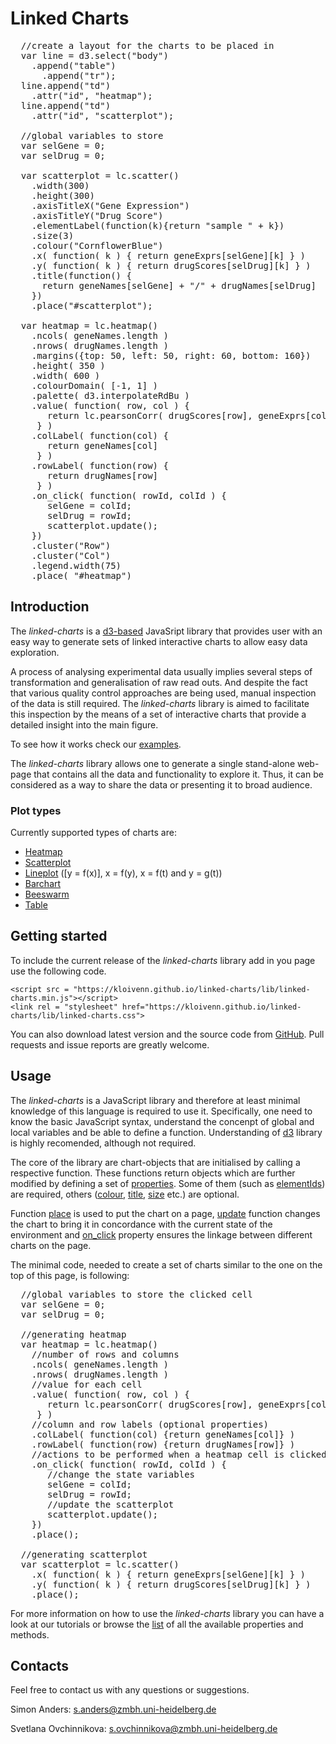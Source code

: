 Linked Charts
=============

<pre class="tiy" showCode="false"
  tiy-preload="../src/linked-charts.min.js;../src/data/inputdata_simple.js;../src/linked-charts.css"
  width="1100" height="400" 
  subscr="Here is a simple example of linked charts. Heatmap shows correlations between gene 
          expression and drug response for 52 samples from patients with acute myeloid leukaemia (AML).
          Scatterplot shows individual values of logarithmised read counts and drug scores for all the
          samples. Feel free to explore basic functionality of the charts by clicking on their elements.">
  //create a layout for the charts to be placed in
  var line = d3.select("body")
    .append("table")
      .append("tr");
  line.append("td")
    .attr("id", "heatmap");
  line.append("td")
    .attr("id", "scatterplot");

  //global variables to store 
  var selGene = 0;                                               
  var selDrug = 0;

  var scatterplot = lc.scatter()
    .width(300)
    .height(300)
    .axisTitleX("Gene Expression")
    .axisTitleY("Drug Score")
    .elementLabel(function(k){return "sample " + k})
    .size(3)
    .colour("CornflowerBlue")
    .x( function( k ) { return geneExprs[selGene][k] } )
    .y( function( k ) { return drugScores[selDrug][k] } )
    .title(function() { 
      return geneNames[selGene] + "/" + drugNames[selDrug]
    })
    .place("#scatterplot");

  var heatmap = lc.heatmap()
    .ncols( geneNames.length )
    .nrows( drugNames.length )
    .margins({top: 50, left: 50, right: 60, bottom: 160})
    .height( 350 )
    .width( 600 )
    .colourDomain( [-1, 1] )
    .palette( d3.interpolateRdBu )
    .value( function( row, col ) {  
       return lc.pearsonCorr( drugScores[row], geneExprs[col] ) 
     } )
    .colLabel( function(col) { 
       return geneNames[col] 
     } )
    .rowLabel( function(row) { 
       return drugNames[row] 
     } )
    .on_click( function( rowId, colId ) {
       selGene = colId;
       selDrug = rowId;
       scatterplot.update();
    })
    .cluster("Row")
    .cluster("Col")
    .legend.width(75)
    .place( "#heatmap")
</pre>

## Introduction

The _linked-charts_ is a [d3-based](https://d3js.org/) JavaSript library that 
provides user with an easy way to generate sets of linked interactive charts to allow
easy data exploration.

A process of analysing experimental data usually implies several steps of 
transformation and generalisation of raw read outs. And despite the fact 
that various quality control approaches are being used, manual inspection of the
data is still required. The _linked-charts_ library is aimed to facilitate this 
inspection by the means of a set of interactive charts that provide a detailed insight
into the main figure. 

To see how it works check our [examples](../examples/simpleExample.html).

The _linked-charts_ library allows one to generate a single stand-alone web-page
that contains all the data and functionality to explore it. Thus, it can be considered as
a way to share the data or presenting it to broad audience.

### Plot types

Currently supported types of charts are:

*   [Heatmap](../types/heatmap.html)
*   [Scatterplot](../types/scatter.html)
*   [Lineplot](../types/lines.html) ([y = f(x)], x = f(y), x = f(t) and y = g(t))
*   [Barchart](../types/barchart.html)
*   [Beeswarm](../types/beeswarm.html)
*   [Table](../types/table.html)

## Getting started

To include the current release of the _linked-charts_ library add in you page use the following code.
```
<script src = "https://kloivenn.github.io/linked-charts/lib/linked-charts.min.js"></script>
<link rel = "stylesheet" href="https://kloivenn.github.io/linked-charts/lib/linked-charts.css">
```
You can also download latest version and the source code from [GitHub](https://github.com/anders-biostat/linked-charts).
Pull requests and issue reports are greatly welcome.

## Usage

The _linked-charts_ is a JavaScript library and therefore at least minimal knowledge of this
language is required to use it. Specifically, one need to know the basic JavaScript syntax, 
understand the concenpt of global and local variables and be able to define a function.
Understanding of [d3](https://d3js.org/) library is highly recomended, although not required.

The core of the library are chart-objects that are initialised by calling a respective function.
These functions return objects which are further modified by defining a set of [properties](tutorials). 
Some of them (such as [elementIds](layer)) are required, others ([colour](), [title](), [size]() etc.) are optional.

Function [place](chart) is used to put the chart on a page, [update](chart) function changes the chart to 
bring it in concordance with the current state of the environment and [on_click](layer) property ensures the
linkage between different charts on the page.

The minimal code, needed to create a set of charts similar to the one on the top of this page, is following:
<pre class="tiy" loadOnStart="true" fitHeight="true" width="100%"
  tiy-preload="../src/linked-charts.min.js;../src/data/inputdata_simple.js;../src/linked-charts.css"
  subscr="Minimal code to generate two linked charts.">
  //global variables to store the clicked cell
  var selGene = 0;
  var selDrug = 0;

  //generating heatmap
  var heatmap = lc.heatmap()
    //number of rows and columns
    .ncols( geneNames.length )
    .nrows( drugNames.length )
    //value for each cell
    .value( function( row, col ) {  
       return lc.pearsonCorr( drugScores[row], geneExprs[col] ) 
     } )
    //column and row labels (optional properties)
    .colLabel( function(col) {return geneNames[col]} )
    .rowLabel( function(row) {return drugNames[row]} )
    //actions to be performed when a heatmap cell is clicked
    .on_click( function( rowId, colId ) {
       //change the state variables
       selGene = colId;
       selDrug = rowId;
       //update the scatterplot
       scatterplot.update();
    })
    .place();

  //generating scatterplot
  var scatterplot = lc.scatter()
    .x( function( k ) { return geneExprs[selGene][k] } )
    .y( function( k ) { return drugScores[selDrug][k] } )
    .place();
</pre>

For more information on how to use the _linked-charts_ library you can have
a look at our tutorials or browse the [list](api.html) of all the available properties
and methods.

## Contacts
Feel free to contact us with any questions or suggestions.

Simon Anders: [s.anders@zmbh.uni-heidelberg.de](mailto:s.anders@zmbh.uni-heidelberg.de)

Svetlana Ovchinnikova: [s.ovchinnikova@zmbh.uni-heidelberg.de](mailto:s.ovchinnikova@zmbh.uni-heidelberg.de)